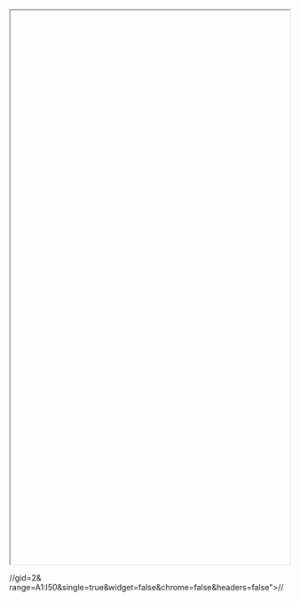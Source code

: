 <iframe width="100%" height="1000" 


src="

https://docs.google.com/spreadsheets/d/18JZHNLD0D1KanHL2KObWMjiqXBngKjpS5hIsz4VNtH4/edit?gid=2& range=A1:I50&

usp=sharing?&amp&

rm=minimal&amp&

single=true&amp&
widget=false&
chrome=false&
headers=false

"



 frameborder="0" 
 
 allowfullscreen></iframe>
 
 //gid=2& range=A1:I50&single=true&widget=false&chrome=false&headers=false">//
